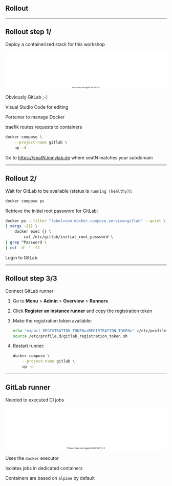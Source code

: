 <!-- .slide: id="gitlab_rollout" class="vertical-center" -->

<i class="fa-duotone fa-rocket-launch fa-8x fa-duotone-colors" style="float: right; color: grey;"></i>

## Rollout

---

## Rollout step 1/

Deploy a containerized stack for this workshop

![](160_gitlab_ci/000_rollout/stack.drawio.svg) <!-- .element: style="width: 95%" -->

Obviously GitLab ;-)

Visual Studio Code for editing

Portainer to manage Docker

traefik routes requests to containers

```bash
docker compose \
    --project-name gitlab \
    up -d
```

Go to https://seatN.inmylab.de where seatN matches your subdomain

---

## Rollout 2/

Wait for GitLab to be available (status is `running (healthy)`):

```bash
docker compose ps
```

Retrieve the initial root password for GitLab:

```bash
docker ps --filter "label=com.docker.compose.service=gitlab" --quiet \
| xargs -I{} \
    docker exec {} \
        cat /etc/gitlab/initial_root_password \
| grep ^Password \
| cut -d' ' -f2
```

Login to GitLab

---

## Rollout step 3/3

Connect GitLab runner

1. Go to **Menu** > **Admin** > **Overview** > **Runners**
1. Click **Register an instance runner** and copy the registration token
1. Make the registration token available:

    ```bash
    echo "export REGISTRATION_TOKEN=<REGISTRATION_TOKEN>" >/etc/profile.d/gitlab_registration_token.sh
    source /etc/profile.d/gitlab_registration_token.sh
    ```

1. Restart runner:

    ```bash
    docker compose \
        --project-name gitlab \
        up -d
    ```

---

## GitLab runner

Needed to executed CI jobs

![](160_gitlab_ci/000_rollout/runner.drawio.svg) <!-- .element: style="width: 95%;" -->

Uses the `docker` executor

Isolates jobs in dedicated containers

Containers are based on `alpine` by default
